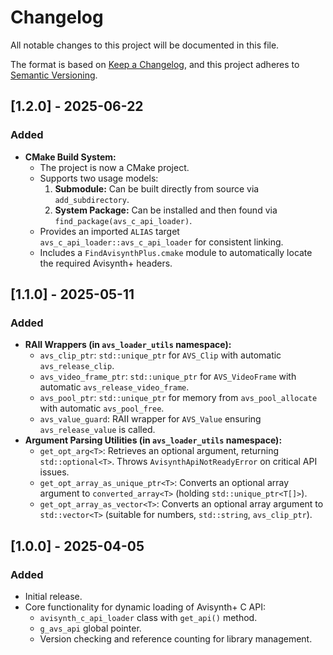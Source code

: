 # Changelog

All notable changes to this project will be documented in this file.

The format is based on [Keep a Changelog](https://keepachangelog.com/en/1.1.0/),
and this project adheres to [Semantic Versioning](https://semver.org/spec/v2.0.0.html).

## [1.2.0] - 2025-06-22

### Added
- **CMake Build System:**
    - The project is now a CMake project.
    - Supports two usage models:
        1.  **Submodule:** Can be built directly from source via `add_subdirectory`.
        2.  **System Package:** Can be installed and then found via `find_package(avs_c_api_loader)`.
    - Provides an imported `ALIAS` target `avs_c_api_loader::avs_c_api_loader` for consistent linking.
    - Includes a `FindAvisynthPlus.cmake` module to automatically locate the required Avisynth+ headers.

## [1.1.0] - 2025-05-11

### Added
- **RAII Wrappers (in `avs_loader_utils` namespace):**
    - `avs_clip_ptr`: `std::unique_ptr` for `AVS_Clip` with automatic `avs_release_clip`.
    - `avs_video_frame_ptr`: `std::unique_ptr` for `AVS_VideoFrame` with automatic `avs_release_video_frame`.
    - `avs_pool_ptr`: `std::unique_ptr` for memory from `avs_pool_allocate` with automatic `avs_pool_free`.
    - `avs_value_guard`: RAII wrapper for `AVS_Value` ensuring `avs_release_value` is called.
- **Argument Parsing Utilities (in `avs_loader_utils` namespace):**
    - `get_opt_arg<T>`: Retrieves an optional argument, returning `std::optional<T>`. Throws `AvisynthApiNotReadyError` on critical API issues.
    - `get_opt_array_as_unique_ptr<T>`: Converts an optional array argument to `converted_array<T>` (holding `std::unique_ptr<T[]>`).
    - `get_opt_array_as_vector<T>`: Converts an optional array argument to `std::vector<T>` (suitable for numbers, `std::string`, `avs_clip_ptr`).

## [1.0.0] - 2025-04-05

### Added
- Initial release.
- Core functionality for dynamic loading of Avisynth+ C API:
    - `avisynth_c_api_loader` class with `get_api()` method.
    - `g_avs_api` global pointer.
    - Version checking and reference counting for library management.
